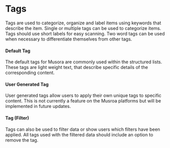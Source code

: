 # Tags

Tags are used to categorize, organize and label items using keywords that describe the item. Single or multiple tags can be used to categorize items.
Tags should use short labels for easy scanning. Two word tags can be used when necessary to differentiate themselves from other tags.  

#### Default Tag

The default tags for Musora are commonly used within the structured lists. These tags are light weight text, that describe specific details of the 
corresponding content. 

<!-- Example -->

#### User Generated Tag

User generated tags allow users to apply their own unique tags to specific content. This is not currently a feature on the Musroa platforms but will be
implemented in future updates. 

<!-- Example -->

#### Tag (Filter)

Tags can also be used to filter data or show users which filters have been applied. All tags used with the filtered data should include an option to
remove the tag. 

<!-- Example -->